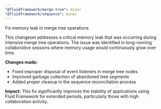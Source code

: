 ```yaml
---
"@fluidframework/merge-tree": minor
"@fluidframework/sequence": minor
---
```


Fix memory leak in merge tree operations

This changeset addresses a critical memory leak that was occurring during intensive merge tree operations. The issue was identified in long-running collaborative sessions where memory usage would continuously grow over time.

**Changes made:**
- Fixed improper disposal of event listeners in merge tree nodes
- Improved garbage collection of abandoned tree segments
- Added proper cleanup in the sequence reconciliation process

**Impact:**
This fix significantly improves the stability of applications using Fluid Framework for extended periods, particularly those with high collaboration activity.
